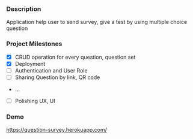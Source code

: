 ### Description

Application help user to send survey, give a test by using multiple choice question

### Project Milestones

-   [x] CRUD operation for every question, question set
-   [x] Deployment
-   [ ] Authentication and User Role
-   [ ] Sharing Question by link, QR code
-   ...
-   [ ] Polishing UX, UI

### Demo

https://question-survey.herokuapp.com/
